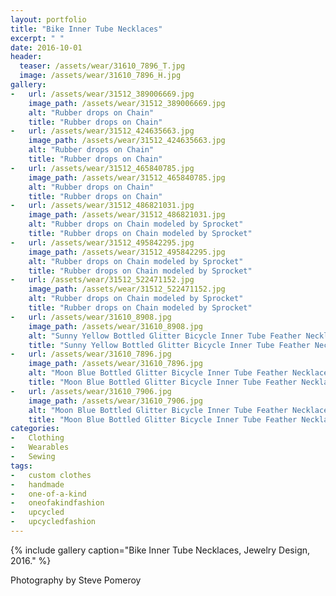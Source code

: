 ```yaml
---
layout: portfolio
title: "Bike Inner Tube Necklaces"
excerpt: " "
date: 2016-10-01
header:
  teaser: /assets/wear/31610_7896_T.jpg
  image: /assets/wear/31610_7896_H.jpg
gallery:
-   url: /assets/wear/31512_389006669.jpg
    image_path: /assets/wear/31512_389006669.jpg
    alt: "Rubber drops on Chain"
    title: "Rubber drops on Chain"
-   url: /assets/wear/31512_424635663.jpg
    image_path: /assets/wear/31512_424635663.jpg
    alt: "Rubber drops on Chain"
    title: "Rubber drops on Chain"
-   url: /assets/wear/31512_465840785.jpg
    image_path: /assets/wear/31512_465840785.jpg
    alt: "Rubber drops on Chain"
    title: "Rubber drops on Chain"
-   url: /assets/wear/31512_486821031.jpg
    image_path: /assets/wear/31512_486821031.jpg
    alt: "Rubber drops on Chain modeled by Sprocket"
    title: "Rubber drops on Chain modeled by Sprocket"
-   url: /assets/wear/31512_495842295.jpg
    image_path: /assets/wear/31512_495842295.jpg
    alt: "Rubber drops on Chain modeled by Sprocket"
    title: "Rubber drops on Chain modeled by Sprocket"
-   url: /assets/wear/31512_522471152.jpg
    image_path: /assets/wear/31512_522471152.jpg
    alt: "Rubber drops on Chain modeled by Sprocket"
    title: "Rubber drops on Chain modeled by Sprocket"
-   url: /assets/wear/31610_8908.jpg
    image_path: /assets/wear/31610_8908.jpg
    alt: "Sunny Yellow Bottled Glitter Bicycle Inner Tube Feather Necklace"
    title: "Sunny Yellow Bottled Glitter Bicycle Inner Tube Feather Necklace"
-   url: /assets/wear/31610_7896.jpg
    image_path: /assets/wear/31610_7896.jpg
    alt: "Moon Blue Bottled Glitter Bicycle Inner Tube Feather Necklace"
    title: "Moon Blue Bottled Glitter Bicycle Inner Tube Feather Necklace"
-   url: /assets/wear/31610_7906.jpg
    image_path: /assets/wear/31610_7906.jpg
    alt: "Moon Blue Bottled Glitter Bicycle Inner Tube Feather Necklace"
    title: "Moon Blue Bottled Glitter Bicycle Inner Tube Feather Necklace"
categories:
-   Clothing
-   Wearables
-   Sewing
tags:
-   custom clothes
-   handmade
-   one-of-a-kind
-   oneofakindfashion
-   upcycled
-   upcycledfashion
---
```


{% include gallery caption="Bike Inner Tube Necklaces, Jewelry Design, 2016." %}

Photography by Steve Pomeroy <a class="social" href="https://twitter.com/xxv" target="_blank" rel="noopener noreferrer"><i class="fa fa-fw fa-twitter"></i></a>
